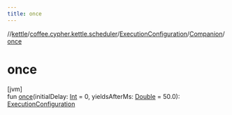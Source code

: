 ```yaml
---
title: once
---
```

//[kettle](../../../../index.html)/[coffee.cypher.kettle.scheduler](../../index.html)/[ExecutionConfiguration](../index.html)/[Companion](index.html)/[once](once.html)



# once



[jvm]\
fun [once](once.html)(initialDelay: [Int](https://kotlinlang.org/api/latest/jvm/stdlib/kotlin/-int/index.html) = 0, yieldsAfterMs: [Double](https://kotlinlang.org/api/latest/jvm/stdlib/kotlin/-double/index.html) = 50.0): [ExecutionConfiguration](../index.html)




